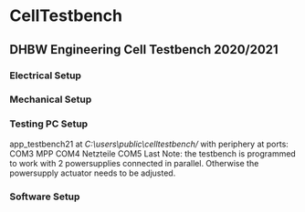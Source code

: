 # CellTestbench
## DHBW Engineering Cell Testbench 2020/2021
### Electrical Setup
### Mechanical Setup
### Testing PC Setup
app_testbench21 at *C:\users\public\celltestbench\/*
with periphery at ports:
COM3 MPP
COM4 Netzteile
COM5 Last
Note: the testbench is programmed to work with 2 powersupplies connected in parallel. Otherwise the powersupply actuator needs to be adjusted.
### Software Setup

